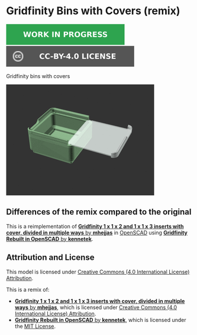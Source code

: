 # Gridfinity Bins with Covers (remix)

![This model is a work in progress][work-in-progress-badge]
[![CC-BY-4.0 license][license-badge]][license]

Gridfinity bins with covers

![Model render](images/readme/demo.gif)

## Differences of the remix compared to the original

This is a reimplementation of
[**Gridfinity 1 x 1 x 2 and 1 x 1 x 3 inserts with cover, divided in multiple ways** by **mhejjas**][original-model-url]
in [OpenSCAD][openscad] using
[**Gridfinity Rebuilt in OpenSCAD** by **kennetek**][gridfinity-rebuilt-openscad].

## Attribution and License

This model is licensed under
[Creative Commons (4.0 International License) Attribution][license].

This is a remix of:

* [**Gridfinity 1 x 1 x 2 and 1 x 1 x 3 inserts with cover, divided in multiple ways** by **mhejjas**][original-model-url],
  which is licensed under
  [Creative Commons (4.0 International License) Attribution][original-model-license].
* [**Gridfinity Rebuilt in OpenSCAD** by **kennetek**][gridfinity-rebuilt-openscad],
  which is licensed under the
  [MIT License][gridfinity-license].

[gridfinity-license]: LICENSE.gridfinity
[gridfinity-rebuilt-openscad]: https://github.com/kennetek/gridfinity-rebuilt-openscad
[license-badge]: /_static/license-badge-cc-by-4.0.svg
[license]: http://creativecommons.org/licenses/by/4.0/
[openscad]: https://openscad.org
[original-model-license]: http://creativecommons.org/licenses/by/4.0/
[original-model-url]: https://www.printables.com/model/665798-gridfinity-1-x-1-x-2-and-1-x-1-x-3-inserts-with-co
[work-in-progress-badge]: /_static/work-in-progress-badge.svg
